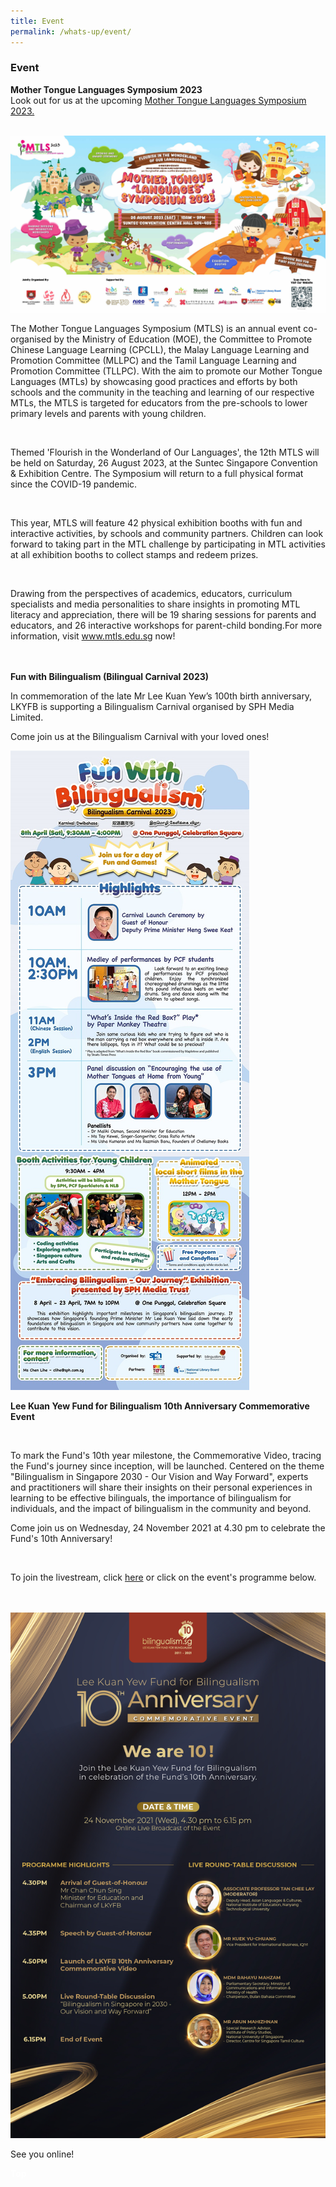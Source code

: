 ```yaml
---
title: Event
permalink: /whats-up/event/
---
```

###   Event
<div><p><strong>Mother Tongue Languages Symposium 2023<br></strong>
Look out for us at the upcoming <a href="https://www.mtls.edu.sg/">Mother Tongue Languages Symposium 2023.</a></p></div><br>
<img src="/images/mtls 2023_edm.jpg">

 <div><p>The Mother Tongue Languages Symposium (MTLS) is an annual event co-organised by the Ministry of Education (MOE), the Committee to Promote Chinese Language Learning (CPCLL), the Malay Language Learning and Promotion Committee (MLLPC) and the Tamil Language Learning and Promotion Committee (TLLPC). With the aim to promote our Mother Tongue Languages (MTLs) by showcasing good practices and efforts by both schools and the community in the teaching and learning of our respective MTLs, the MTLS is targeted for educators from the pre-schools to lower primary levels and parents with young children.</p></div><br>
<div><p>Themed 'Flourish in the Wonderland of Our Languages',&nbsp;the 12th&nbsp;MTLS will be held on Saturday, 26 August 2023, at the Suntec Singapore Convention &amp; Exhibition Centre. The Symposium will return to a full physical format since the COVID-19 pandemic.</p></div><br>
  
<div><p>This year, MTLS will feature 42 physical exhibition booths with fun and interactive activities, by schools and community partners. Children can look forward to taking part in the MTL challenge by participating in MTL activities at all exhibition booths to collect stamps and redeem prizes.</p></div><br>

<div><p>Drawing from the perspectives of academics, educators, curriculum specialists and media personalities to share insights in promoting MTL literacy and appreciation, there will be 19 sharing sessions for parents and educators, and 26 interactive workshops for parent-child bonding.For more information, visit <a href="https://www.mtls.edu.sg/">www.mtls.edu.sg</a> now!</p></div><br><br>

<div><b>Fun with Bilingualism (Bilingual Carnival 2023)</b>
	
In commemoration of the late Mr Lee Kuan Yew’s 100th&nbsp;birth anniversary, LKYFB is supporting a Bilingualism Carnival organised by SPH Media Limited.

Come join us at the Bilingualism Carnival with your loved ones!

<img src="/images/bilingualism carnival poster.jpg">

<br>
<div><p><strong> Lee Kuan Yew Fund for Bilingualism 10th Anniversary Commemorative Event</strong></p></div><strong><br></strong>
<div><p>To mark the Fund's 10th year milestone, the Commemorative Video, tracing the Fund's journey since inception, will be launched. Centered on the theme "Bilingualism in Singapore 2030 - Our Vision and Way Forward", experts and practitioners will share their insights on their personal experiences in learning to be effective bilinguals, the importance of bilingualism for individuals, and the impact of bilingualism in the community and beyond. </p></div>
		
<div><p>Come join us on Wednesday, 24 November 2021 at 4.30 pm to celebrate the Fund's 10th Anniversary!</p></div>
<br>
<div><p>To join the livestream, click <a href="https://www.facebook.com/events/795082611302343/?acontext=%7B%22ref%22%3A%2252%22%2C%22action_history%22%3A%22[%7B%5C%22surface%5C%22%3A%5C%22share_link%5C%22%2C%5C%22mechanism%5C%22%3A%5C%22share_link%5C%22%2C%5C%22extra_data%5C%22%3A%7B%5C%22invite_link_id%5C%22%3A294790355843812%7D%7D]%22%7D/">here</a> or click on the event's programme below.
	</p><div></div><br>
	<br><a href="https://www.facebook.com/events/795082611302343/?acontext=%7B%22ref%22%3A%2252%22%2C%22action_history%22%3A%22[%7B%5C%22surface%5C%22%3A%5C%22share_link%5C%22%2C%5C%22mechanism%5C%22%3A%5C%22share_link%5C%22%2C%5C%22extra_data%5C%22%3A%7B%5C%22invite_link_id%5C%22%3A294790355843812%7D%7D]%22%7D"><img src="/images/lkyfb_10th anniversary_join us_full.jpg"></a><br>
		<div><p> See you online!</p></div>
		<p></p>

<div class="btntop"><a style="text-decoration:none;" href="#top"><span style="color:white"><b>Top</b></span></a></div></div></div>